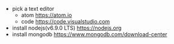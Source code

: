 
- pick a text editor
    - atom https://atom.io
    - code https://code.visualstudio.com
- install nodejs(v6.9.0 LTS) https://nodejs.org
- install mongodb https://www.mongodb.com/download-center
